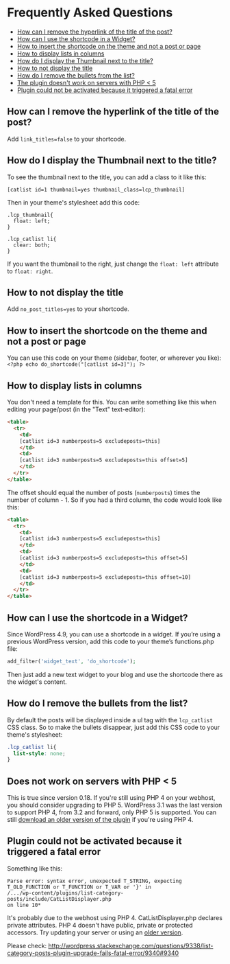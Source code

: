 # Frequently Asked Questions

 * [How can I remove the hyperlink of the title of the post?](#no_link)
 * [How can I use the shortcode in a Widget?](#widget)
 * [How to insert the shortcode on the theme and not a post or page](#shortcode-theme)
 * [How to display lists in columns](#columns)
 * [How do I display the Thumbnail next to the title?](#thumbnail)
 * [How to not display the title](#no-title)
 * [How do I remove the bullets from the list?](#bullets)
 * [The plugin doesn't work on servers with PHP < 5](#php5)
 * [Plugin could not be activated because it triggered a fatal error](#fatal-error)

## <a name="no_link"></a>How can I remove the hyperlink of the title of the post?

Add `link_titles=false` to your shortcode.

## <a name="thumbnail"></a>How do I display the Thumbnail next to the title?

To see the thumbnail next to the title, you can add a class to it like
this:

`[catlist id=1 thumbnail=yes thumbnail_class=lcp_thumbnail]`

Then in your theme's stylesheet add this code:

```
.lcp_thumbnail{
  float: left;
}

.lcp_catlist li{
  clear: both;
}
```

If you want the thumbnail to the right, just change the `float: left`
attribute to `float: right`.


## <a name="no-title"></a>How to not display the title

Add `no_post_titles=yes` to your shortcode.

## <a name="shortcode-theme"></a>How to insert the shortcode on the theme and not a post or page

You can use this code on your theme (sidebar, footer, or wherever you like):
`<?php echo do_shortcode("[catlist id=3]"); ?>`

## <a name="columns"></a> How to display lists in columns

You don't need a template for this. You can write something like this when editing your page/post (in the "Text" text-editor):

```html
<table>
  <tr>
    <td>
    [catlist id=3 numberposts=5 excludeposts=this]
    </td>
    <td>
    [catlist id=3 numberposts=5 excludeposts=this offset=5]
    </td>
  </tr>
</table>
```

The offset should equal the number of posts (`numberposts`) times the number of column - 1. So if you had a third column, the code would look like this:
```html
<table>
  <tr>
    <td>
    [catlist id=3 numberposts=5 excludeposts=this]
    </td>
    <td>
    [catlist id=3 numberposts=5 excludeposts=this offset=5]
    </td>
    <td>
    [catlist id=3 numberposts=5 excludeposts=this offset=10]
    </td>
  </tr>
</table>
```
## <a name="widget"></a>How can I use the shortcode in a Widget?

Since WordPress 4.9, you can use a shortcode in a widget.
If you’re using a previous WordPress version, add this code to your theme’s functions.php file:
```php
add_filter('widget_text', 'do_shortcode');
```

Then just add a new text widget to your blog and use the shortcode there
as the widget's content.

## <a name="bullets"></a>How do I remove the bullets from the list?

By default the posts will be displayed inside a ul tag with the
`lcp_catlist` CSS class. So to make the bullets disappear, just add
this CSS code to your theme's stylesheet:

```css
.lcp_catlist li{
  list-style: none;
}
```

## <a name="php5"></a>Does not work on servers with PHP < 5

This is true since version 0.18. If you're still using PHP 4 on your webhost, you should consider upgrading to PHP 5. WordPress 3.1 was the last version to support PHP 4, from 3.2 and forward, only PHP 5 is supported. You can still [download an older version of the plugin](https://wordpress.org/extend/plugins/list-category-posts/download/ "download an older version of the plugin") if you're using PHP 4.

## <a name="fatal-error"></a>Plugin could not be activated because it triggered a fatal error

Something like this:

```
Parse error: syntax error, unexpected T_STRING, expecting
T_OLD_FUNCTION or T_FUNCTION or T_VAR or '}' in
/.../wp-content/plugins/list-category-posts/include/CatListDisplayer.php
on line 10*
```

It's probably due to the webhost using PHP 4. CatListDisplayer.php
declares private attributes. PHP 4 doesn't have public, private or
protected accessors. Try updating your server or using an [older version](http://wordpress.org/plugins/list-category-posts/download/).

Please check:
http://wordpress.stackexchange.com/questions/9338/list-category-posts-plugin-upgrade-fails-fatal-error/9340#9340
